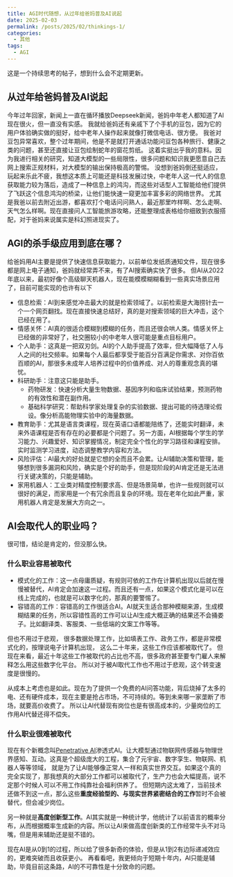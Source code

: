 ```yaml
---
title: AGI时代随想，从过年给爸妈普及AI说起
date: 2025-02-03
permalink: /posts/2025/02/thinkings-1/
categories:
  - 其他
tags:
  - AGI
---
```


这是一个持续思考的帖子，想到什么会不定期更新。

## 从过年给爸妈普及AI说起

今年过年回家，新闻上一直在循环播放Deepseek新闻，爸妈中年老人都知道了AI现在很火，但一直没有实感。
我就给爸妈还有亲戚下了个手机的豆包，因为它的用户体验确实做的挺好，给中老年人操作起来就像打微信电话、很方便。
我爸对豆包异常喜欢，整个过年期间，他是不是就打开通话功能问豆包各种旅行、健康之类的问题，甚至还直接让豆包绘制蛇年的窗花剪纸。
这着实挺出乎我的意料。因为我进行相关的研究，知道大模型的一些局限性，很多问题和知识我更愿意自己去网上搜索正规材料，对大模型的输出保持极高的警惕。
没想到爸妈倒还挺适应，玩起来乐此不疲，我想这本质上可能还是科技发展过快，中老年人这一代人的信息获取能力较为落后，造成了一种信息上的鸿沟，而这些对话型人工智能给他们提供了飞跃这个信息鸿沟的桥梁，让他们能快速一窥更加丰富多彩的网络世界。
尤其是我爸以前去附近出游，都喜欢打个电话问问熟人，最近那里咋样啊、怎么走啊、天气怎么样啊。现在直接问人工智能旅游攻略，还能整理成表格给你细致到衣服搭配，对于爸妈来说属实是科幻照进现实了。


## AGI的杀手级应用到底在哪？

给爸妈用AI主要是提供了快速信息获取能力，以前单位发纸质通知文件，现在很多都是网上电子通知，爸妈就经常弄不来，有了AI搜索确实快了很多。
但AI从2022年底以来，最初好像个高级聊天机器人，现在能模模糊糊看到一些真实场景应用了，目前可能实现的也许有以下

- 信息检索：AI到来感觉冲击最大的就是检索领域了。以前检索是大海捞针去一个一个网页翻找。现在直接快速总结好，真的是对搜索领域的巨大冲击，这个已经在用了。
- 情感关怀：AI真的很适合模糊到模糊的任务，而且还很会哄人类。情感关怀上已经做的非常好了，社交圈较小的中老年人很可能是重点目标用户。
- 个人助手：这真是一把双刃剑。AI的个人助手提高了效率，但大幅降低了人与人之间的社交频率。如果每个人最后都享受于能百分百满足你需求、对你百依百顺的AI，那很多未成年人培养过程中的价值养成、对人的尊重观念真的堪忧。
- 科研助手：注意这只能是助手。
  - 药物研发：快速分析大量生物数据、基因序列和临床试验结果，预测药物的有效性和潜在副作用。
  - 基础科学研究：帮助科学家处理复杂的实验数据、提出可能的待选理论假设。像分析高能物理实验中的海量数据。
- 教育助手：尤其是语言类课程，现在英语口语都能陪练了，还能实时翻译，未来外语课程是否有存在的必要都是个问题了。另一方面，AI根据每个学生的学习能力、兴趣爱好、知识掌握情况，制定完全个性化的学习路径和课程安排。实时监测学习进度，动态调整教学内容和方法。
- 风险评估：AI最大的好处就是它想的全而且不会累。让AI辅助决策和管理，能够想到很多漏洞和风险，确实是个好的助手，但是现阶段的AI肯定还是无法进行关键决策的，只能是辅助。
- 家用机器人：工业类对精度控制要求高、但是场景简单，也许一些规则就可以很好的满足，而家用是一个有冗余而且复杂的环境。现在老年化如此严重，家用机器人肯定是发展大方向之一。



## AI会取代人的职业吗？

很可惜，结论是肯定的，但没那么快。

### 什么职业容易被取代

- 模式化的工作：这一点母庸质疑，有规则可依的工作在计算机出现以后就在慢慢被替代，AI肯定会加速这一过程。而且还有一点，如果这个模式化是可以在线上完成的，也就是可以数字化的，那真的要警惕了。
- 容错高的工作：容错高的工作很适合AI。AI就天生适合那种模糊来源，生成模糊结果的任务，所以容错性高的工作可以让AI生成大概正确的结果还不会捅娄子。比如翻译类、客服类、一些低端的文案工作等等。

但也不用过于悲观，
很多数据处理工作，比如填表工作、政务工作，都是非常模式化的，按理说电子计算机出现，
这么二十年来，这些工作应该都被取代了。
但现在来看，最近十年这些工作被取代的占比也不高，很多政府甚至要专门雇人来解释怎么用这些数字化平台。
所以对于被AI取代工作也不用过于悲观，这个转变速度是很慢的。

从成本上考虑也是如此。现在为了提供一个免费的AI问答功能，背后烧掉了太多的电、还有硬件成本，现在主要是抢占市场，不可持续的。等到未来哪一家垄断了市场，就要高价收费了。
所以让AI代替现有岗位也是有很高成本的，少量岗位的工作用AI代替还得不偿失。


### 什么职业很难被取代

现在有个新概念叫[Penetrative AI](https://arxiv.org/abs/2310.09605)渗透式AI。让大模型通过物联网传感器与物理世界感知、互动。这真是个超级庞大的工程，集合了元宇宙、数字孪生、物联网、机器人等等领域，
就是为了让AI能够像正常人一样和真实世界交互。如果这个真的完全实现了，那我想真的大部分工作都可以被取代了，生产力也会大幅提高，说不定那个时候人可以不用工作纯靠社会福利供养了。
但短期内这太难了，当前技术还做不到这一点，那么这些**重度经验型的、与现实世界紧密结合的工作**暂时不会被替代，但会减少岗位。

另一种就是**高度创新型工作**。AI其实就是一种统计学，他统计了以前语言的概率分布，从而根据概率生成新的内容。所以让AI来做高度创新类的工作经常牛头不对马嘴，但是用来辅助还是挺不错的。

现在AI是从0到1的过程，所以给了很多新奇的体验，但是从1到2有边际递减效应的，更难突破而且收获更小。
再看看吧，我更倾向于短期十年内，AI只能是辅助，毕竟目前这条路，AI的不可靠性是十分致命的问题。




